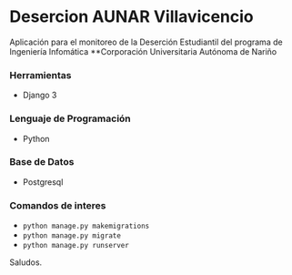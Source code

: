 # Desercion AUNAR Villavicencio
Aplicación para el monitoreo de la Deserción Estudiantil del programa de Ingeniería Infomática
**Corporación Universitaria Autónoma de Nariño

### Herramientas
* Django 3

### Lenguaje de Programación
* Python

### Base de Datos
* Postgresql

### Comandos de interes
* `python manage.py makemigrations`
* `python manage.py migrate`
* `python manage.py runserver`

Saludos.
